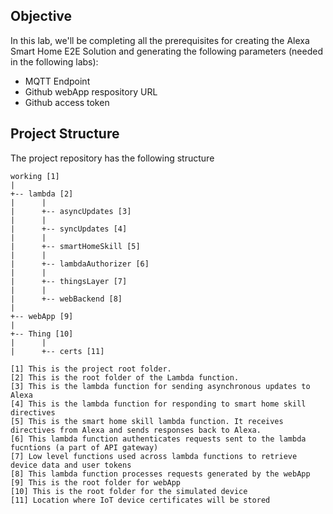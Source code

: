 ## Objective ##

In this lab, we'll be completing all the prerequisites for creating the Alexa Smart Home E2E Solution and generating the following parameters (needed in the following labs):

- MQTT Endpoint
- Github webApp respository URL
- Github access token

## Project Structure ##

The project repository has the following  structure

```
working [1]
|
+-- lambda [2]
|      |
|      +-- asyncUpdates [3]
|      |
|      +-- syncUpdates [4]
|      |
|      +-- smartHomeSkill [5]
|      |      
|      +-- lambdaAuthorizer [6]
|      |      
|      +-- thingsLayer [7]
|      |      
|      +-- webBackend [8]
|
+-- webApp [9]
|      
+-- Thing [10]
|      |
|      +-- certs [11]

[1] This is the project root folder. 
[2] This is the root folder of the Lambda function.  
[3] This is the lambda function for sending asynchronous updates to Alexa
[4] This is the lambda function for responding to smart home skill directives
[5] This is the smart home skill lambda function. It receives directives from Alexa and sends responses back to Alexa.
[6] This lambda function authenticates requests sent to the lambda fucntions (a part of API gateway)
[7] Low level functions used across lambda functions to retrieve device data and user tokens
[8] This lambda function processes requests generated by the webApp
[9] This is the root folder for webApp
[10] This is the root folder for the simulated device
[11] Location where IoT device certificates will be stored
```
